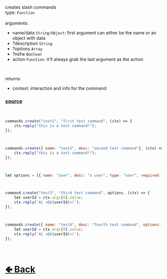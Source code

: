 creates slash commands<br>
type: `Function`<br><br>
arguments: 
- name/data `String/Object`: first argument can either be the name or an object with data
- ?description `String`
- ?options `Array`
- ?nsfw `Boolean`
- action `Function`: it'll always grab the last argument as the action
<br>

returns:
- context: interaction and info for the command

### [source](https://github.com/shysolocup/noscord.js/blob/main/src/Services/CommandService/custard/create.js)

<br>

```js
commands.create("test1", "first test command", (ctx) => {
    ctx.reply("this is a test command!");
});



commands.create({ name: "test2", desc: "second test command"}, (ctx) => {
    ctx.reply("this is a test command!");
});



let options = [{ name: "user", desc: "a user", type: "user", required: true }];



command.create("test3", "third test command", options, (ctx) => {
    let userId = ctx.args[0].value;
    ctx.reply(`Hi <@${userId}>!`);
});



commands.create({ name: "test4", desc: "fourth test command", options: options }, (ctx) => {
    let userId = ctx.args[0].value;
    ctx.reply(`Hi <@${userId}>!`);
});
```


<br> <h1> [🢀 Back](https://github.com/shysolocup/noscord.js/wiki/Commands) </h1>